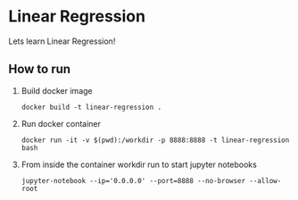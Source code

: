 # Linear Regression
  
Lets learn Linear Regression!

## How to run
1. Build docker image
   
   `docker build -t linear-regression .`
2.  Run docker container

    `docker run -it -v $(pwd):/workdir -p 8888:8888 -t linear-regression bash`
3.  From inside the container workdir run to start jupyter notebooks

    `jupyter-notebook --ip='0.0.0.0' --port=8888 --no-browser --allow-root`
